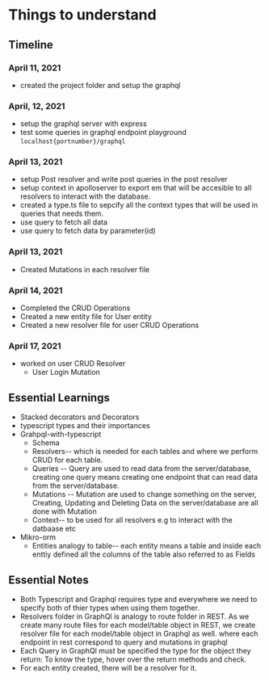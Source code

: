 # Things to understand

## Timeline

### April 11, 2021

- created the project folder and setup the graphql

### April, 12, 2021

- setup the graphql server with express
- test some queries in graphql endpoint playground `localhost{portnumber}/graphql`

### April 13, 2021

- setup Post resolver and write post queries in the post resolver
- setup context in apolloserver to export em that will be accesible to all resolvers to interact with the database.
- created a type.ts file to sepcify all the context types that will be used in queries that needs them.
- use query to fetch all data
- use query to fetch data by parameter(id)

### April 13, 2021

- Created Mutations in each resolver file

### April 14, 2021

- Completed the CRUD Operations
- Created a new entity file for User entity
- Created a new resolver file for user CRUD Operations

### April 17, 2021

- worked on user CRUD Resolver
  - User Login Mutation

## Essential Learnings

- Stacked decorators and Decorators
- typescript types and their importances
- Grahpql-with-typescript
  - Schema
  - Resolvers-- which is needed for each tables and where we perform CRUD for each table.
  - Queries -- Query are used to read data from the server/database, creating one query means creating one endpoint that can read data from the server/database.
  - Mutations -- Mutation are used to change something on the server, Creating, Updating and Deleting Data on the server/database are all done with Mutation
  - Context-- to be used for all resolvers e.g to interact with the datbaase etc
- Mikro-orm
  - Entities analogy to table-- each entity means a table and inside each enttiy defined all the columns of the table also referred to as Fields

## Essential Notes

- Both Typescript and Graphql requires type and everywhere we need to specify both of thier types when using them together.
- Resolvers folder in GraphQl is analogy to route folder in REST. As we create many route files for each model/table object in REST, we create resolver file for each model/table object in Graphql as well. where each endpoint in rest correspond to query and mutations in graphql
- Each Query in GraphQl must be specified the type for the object they return: To know the type, hover over the return methods and check.
- For each entity created, there will be a resolver for it.

